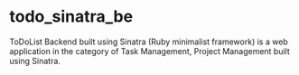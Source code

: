 # todo_sinatra_be
 ToDoList Backend built using Sinatra (Ruby minimalist framework) is a web application in the category of Task Management, Project Management built using Sinatra.
